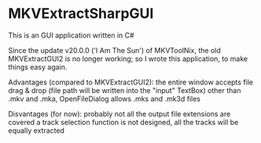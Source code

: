 # MKVExtractSharpGUI
This is an GUI application written in C#

Since the update v20.0.0 ('I Am The Sun') of MKVToolNix, the old MKVExtractGUI2 is no longer working;
so I wrote this application, to make things easy again.

Advantages (compared to MKVExtractGUI2):
the entire window accepts file drag & drop (file path will be written into the "input" TextBox)
other than .mkv and .mka, OpenFileDialog allows .mks and .mk3d files

Disvantages (for now):
probably not all the output file extensions are covered
a track selection function is not designed, all the tracks will be equally extracted
